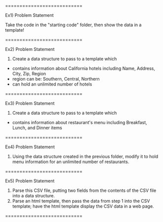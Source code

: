 ===========================

Ex1) Problem Statement

Take the code in the "starting code" folder, then show the data in a template!

===========================

Ex2) Problem Statement

1. Create a data structure to pass to a template which 
* contains information about California hotels including Name, Address, City, Zip, Region
* region can be: Southern, Central, Northern
* can hold an unlimited number of hotels

===========================

Ex3) Problem Statement

1. Create a data structure to pass to a template which 
* contains information about restaurant's menu including Breakfast, Lunch, and Dinner items

===========================

Ex4) Problem Statement

1. Using the data structure created in the previous folder, modify it to hold menu information for an unlimited number of restaurants.

===========================

Ex5) Problem Statement

1. Parse this CSV file, putting two fields from the contents of the CSV file into a data structure.
2. Parse an html template, then pass the data from step 1 into the CSV template; have the html template display the CSV data in a web page.

===========================
